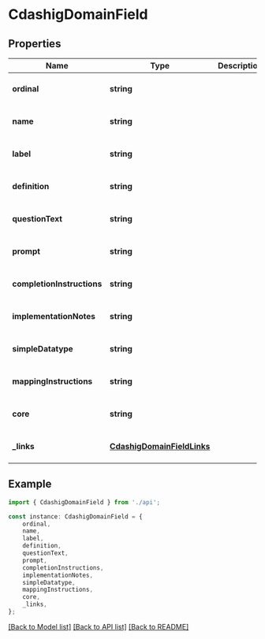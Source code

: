 # CdashigDomainField


## Properties

Name | Type | Description | Notes
------------ | ------------- | ------------- | -------------
**ordinal** | **string** |  | [optional] [default to undefined]
**name** | **string** |  | [optional] [default to undefined]
**label** | **string** |  | [optional] [default to undefined]
**definition** | **string** |  | [optional] [default to undefined]
**questionText** | **string** |  | [optional] [default to undefined]
**prompt** | **string** |  | [optional] [default to undefined]
**completionInstructions** | **string** |  | [optional] [default to undefined]
**implementationNotes** | **string** |  | [optional] [default to undefined]
**simpleDatatype** | **string** |  | [optional] [default to undefined]
**mappingInstructions** | **string** |  | [optional] [default to undefined]
**core** | **string** |  | [optional] [default to undefined]
**_links** | [**CdashigDomainFieldLinks**](CdashigDomainFieldLinks.md) |  | [optional] [default to undefined]

## Example

```typescript
import { CdashigDomainField } from './api';

const instance: CdashigDomainField = {
    ordinal,
    name,
    label,
    definition,
    questionText,
    prompt,
    completionInstructions,
    implementationNotes,
    simpleDatatype,
    mappingInstructions,
    core,
    _links,
};
```

[[Back to Model list]](../README.md#documentation-for-models) [[Back to API list]](../README.md#documentation-for-api-endpoints) [[Back to README]](../README.md)
